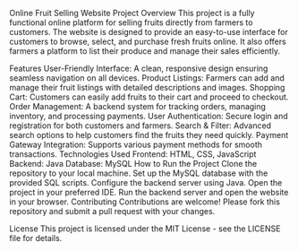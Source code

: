 Online Fruit Selling Website
Project Overview
This project is a fully functional online platform for selling fruits directly from farmers to customers. The website is designed to provide an easy-to-use interface for customers to browse, select, and purchase fresh fruits online. It also offers farmers a platform to list their produce and manage their sales efficiently.

Features
User-Friendly Interface: A clean, responsive design ensuring seamless navigation on all devices.
Product Listings: Farmers can add and manage their fruit listings with detailed descriptions and images.
Shopping Cart: Customers can easily add fruits to their cart and proceed to checkout.
Order Management: A backend system for tracking orders, managing inventory, and processing payments.
User Authentication: Secure login and registration for both customers and farmers.
Search & Filter: Advanced search options to help customers find the fruits they need quickly.
Payment Gateway Integration: Supports various payment methods for smooth transactions.
Technologies Used
Frontend: HTML, CSS, JavaScript
Backend: Java
Database: MySQL
How to Run the Project
Clone the repository to your local machine.
Set up the MySQL database with the provided SQL scripts.
Configure the backend server using Java.
Open the project in your preferred IDE.
Run the backend server and open the website in your browser.
Contributing
Contributions are welcome! Please fork this repository and submit a pull request with your changes.

License
This project is licensed under the MIT License - see the LICENSE file for details.
